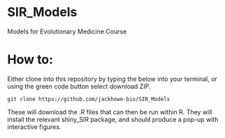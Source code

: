 # SIR_Models
Models for Evolutionary Medicine Course


# How to:

Either clone into this repository by typing the below into your terminal, or using the green code button select download ZIP. 

```
git clone https://github.com/jackhowe-bio/SIR_Models
```


These will download the .R files that can then be run within R. They will install the relevant shiny_SIR package, and should produce a pop-up with interactive figures. 
